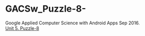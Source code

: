 # GACSw_Puzzle-8-
Google Applied Computer Science with Android Apps Sep 2016.<br />
[Unit 5. Puzzle-8](https://cswithandroid.withgoogle.com)
